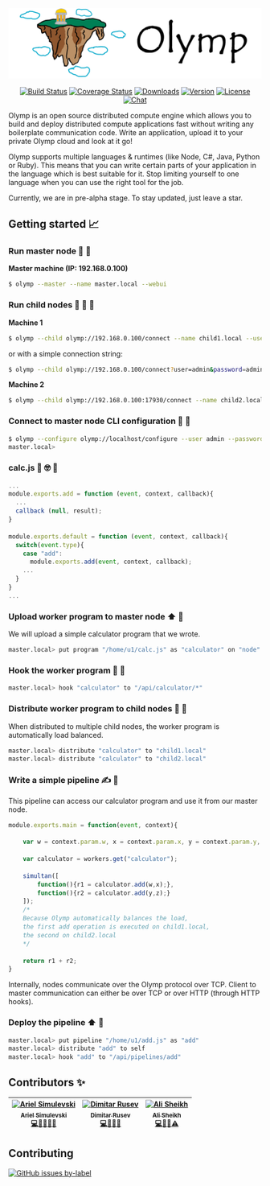 ![](/assets/logo-wide.png)

<!-- Badges here
[![Azure Build Status](https://dev.azure.com/arielsimulevski0813/arielsimulevski/_apis/build/status/Azer0s.Olymp?branchName=dev)](https://dev.azure.com/arielsimulevski0813/arielsimulevski/_build/latest?definitionId=1&branchName=dev)
[![Travis Build Status](https://travis-ci.org/Azer0s/Olymp.svg?branch=dev)](https://travis-ci.org/Azer0s/Olymp)
[![License: MIT](https://img.shields.io/badge/License-MIT-yellow.svg)](https://github.com/Azer0s/Olymp/blob/master/LICENSE)
[![made-with-csharp](https://img.shields.io/badge/Made%20with-C%23-blue.svg)](https://de.wikipedia.org/wiki/C-Sharp)
[![Built with](https://img.shields.io/badge/Built%20with-%20%F0%9F%96%A4%20-red.svg)](https://img.shields.io/badge/Built%20with-%20%F0%9F%96%A4%20-red.svg)
[![Chat on](https://img.shields.io/badge/Chat%20on-discord-7289da.svg)(https://discord.gg/Cf7drJg) -->

<p align="center">
  <a href="https://dev.azure.com/arielsimulevski0813/arielsimulevski/_build/latest?definitionId=1&branchName=dev"><img src="https://dev.azure.com/arielsimulevski0813/arielsimulevski/_apis/build/status/Azer0s.Olymp?branchName=dev" alt="Build Status"></a>
  <a href="https://travis-ci.org/Azer0s/Olymp"><img src="https://travis-ci.org/Azer0s/Olymp.svg?branch=dev" alt="Coverage Status"></a>
  <a href="https://github.com/Azer0s/Olymp/blob/master/LICENSE"><img src="https://img.shields.io/badge/License-MIT-yellow.svg" alt="Downloads"></a>
  <a href="https://de.wikipedia.org/wiki/C-Sharp"><img src="https://img.shields.io/badge/Made%20with-C%23-blue.svg" alt="Version"></a>
  <a href="#love"><img src="https://img.shields.io/badge/Built%20with-%20%F0%9F%96%A4%20-red.svg" alt="License"></a>
  <a href="https://discord.gg/Cf7drJg"><img src="https://img.shields.io/badge/Chat%20on-discord-7289da.svg" alt="Chat"></a>
</p>

Olymp is an open source distributed compute engine which allows you to build and deploy distributed compute applications fast without writing any boilerplate communication code. Write an application, upload it to your private Olymp cloud and look at it go!

Olymp supports multiple languages & runtimes (like Node, C#, Java, Python or Ruby). This means that you can write certain parts of your application in the language which is best suitable for it. Stop limiting yourself to one language when you can use the right tool for the job.

Currently, we are in pre-alpha stage. To stay updated, just leave a star.

## Getting started :chart_with_upwards_trend:

### Run master node :runner: :older_man:

**Master machine (IP: 192.168.0.100)**

```bash
$ olymp --master --name master.local --webui
```

### Run child nodes :runner: :baby: :baby:

**Machine 1**

```bash
$ olymp --child olymp://192.168.0.100/connect --name child1.local --user admin --password admin
```

or with a simple connection string:

```bash
$ olymp --child olymp://192.168.0.100/connect?user=admin&password=admin --name child1.local
```

**Machine 2**

```bash
$ olymp --child olymp://192.168.0.100:17930/connect --name child2.local --user admin --password admin
```

### Connect to master node CLI configuration :electric_plug: :older_man:

```bash
$ olymp --configure olymp://localhost/configure --user admin --password admin
master.local>
```

### calc.js :1234:  🤓  :construction_worker:

```js
...
module.exports.add = function (event, context, callback){
  ...
  callback (null, result);
}

module.exports.default = function (event, context, callback){
  switch(event.type){
    case "add":
      module.exports.add(event, context, callback);
    ...
  }
}
...
```

### Upload worker program to master node :arrow_up: :construction_worker:

We will upload a simple calculator program that we wrote.

```bash
master.local> put program "/home/u1/calc.js" as "calculator" on "node"
```

### Hook the worker program 🎣  :construction_worker:

```bash
master.local> hook "calculator" to "/api/calculator/*"
```

### Distribute worker program to child nodes :ship: :construction_worker:

When distributed to multiple child nodes, the worker program is automatically load balanced.

```bash
master.local> distribute "calculator" to "child1.local"
master.local> distribute "calculator" to "child2.local"
```

### Write a simple pipeline ✍️ :incoming_envelope:

This pipeline can access our calculator program and use it from our master node.
>
```js
module.exports.main = function(event, context){

    var w = context.param.w, x = context.param.x, y = context.param.y, z = context.param.z;

    var calculator = workers.get("calculator");
    
    simultan([
        function(){r1 = calculator.add(w,x);},
        function(){r2 = calculator.add(y,z);}
    ]);
    /* 
    Because Olymp automatically balances the load,
    the first add operation is executed on child1.local,
    the second on child2.local
    */
    
    return r1 + r2;
}
```

Internally, nodes communicate over the Olymp protocol over TCP. Client to master communication can either be over TCP or over HTTP (through HTTP hooks).

### Deploy the pipeline :arrow_up: :incoming_envelope:
```bash
master.local> put pipeline "/home/u1/add.js" as "add"
master.local> distribute "add" to self
master.local> hook "add" to "/api/pipelines/add"
```

<!--### Default ports (master)

* Configuration: 17929
* Child connections: 17930
TODO: Move to wiki -->

## Contributors ✨

<!-- prettier-ignore -->
| [<img src="https://avatars1.githubusercontent.com/u/16290284?s=460&v=4" width="100px;" alt="Ariel Simulevski"/><br /><sub><b>Ariel Simulevski</b></sub>](https://github.com/Azer0s)<br />[💻](https://github.com/Azer0s/Olymp/commits?author=Azer0s "Code")[🤔](https://github.com/Azer0s/Olymp/issues/created_by/Azer0s "Issues & Ideas")[🚧](#admin "Owner")[💬](#qa-Azer0s "Q&A")[👀](https://github.com/Azer0s/Olymp/pulls?utf8=%E2%9C%93&q=is%3Apr+reviewed-by%3AAzer0s+ "Reviews") | [<img src="https://avatars2.githubusercontent.com/u/26521741?s=460&v=4" width="100px;" alt="Dimitar Rusev"/><br /><sub><b>Dimitar Rusev</b></sub>](https://github.com/Mitiko)<br />[💻](https://github.com/Azer0s/Olymp/commits?author=Mitiko "Code")[🤔](https://github.com/Azer0s/Olymp/issues/created_by/Mitiko "Issues & Ideas")[💬](#qa-Mitiko "Q&A")[🔧](https://github.com/Mitiko/OlympTools "Tools")| [<img src="https://avatars1.githubusercontent.com/u/16230651?s=460&v=4" width="100px;" alt="Ali Sheikh"/><br /><sub><b>Ali Sheikh</b></sub>](https://github.com/alaeschaik)<br />[💻](https://github.com/Azer0s/Olymp/commits?author=alaeschaik "Code")[🎨](#design-alaeschaik "Design")[💬](#qa-alaeschaik "Q&A")[⚠️](#tests-alaeschaik "Testing") |
| :---: | :---: | :---: |

## Contributing

[![GitHub issues by-label](https://img.shields.io/github/issues/Azer0s/Olymp/good%20first%20issue.svg)](https://img.shields.io/github/issues/Azer0s/Olymp/good%20first%20issue.svg)

<!--🔜🔛🔝-->

